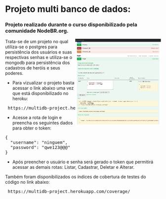 # Projeto multi banco de dados:

<h3> Projeto realizado durante o curso disponibilizado pela comunidade NodeBR.org. </h3>

<div>
  <img align="right" src="https://github.com/AdilsonBND/multi-dataBase/blob/master/swaggerHeroku.png" width="55%"  />
</div>

Trata-se de um projeto no qual utiliza-se o postgres para persistência dos usuários e suas respectivas senhas 
e utiliza-se o mongodb para persistência dos cadastros de heróis e seus poderes.

* Para vizualizar o projeto basta acessar o link abaixo uma vez que está disponibilizado no heroku:

<pre> https://multidb-project.herokuapp.com/documentation </pre>

* Acesse a rota de login e preencha os seguintes dados para obter o token:

<pre>
{
  "username": "ninguem",
  "password": "qwe123@@@"
}
</pre>

* Após preencher o usuário e senha será gerado o token que permitirá acessar as demais rotas: Listar, Cadastrar, Deletar e Alterar.

Também foram disponibilizados os índices de cobertura de testes do código no link abaixo:

<pre> https://multidb-project.herokuapp.com/coverage/ </pre>
